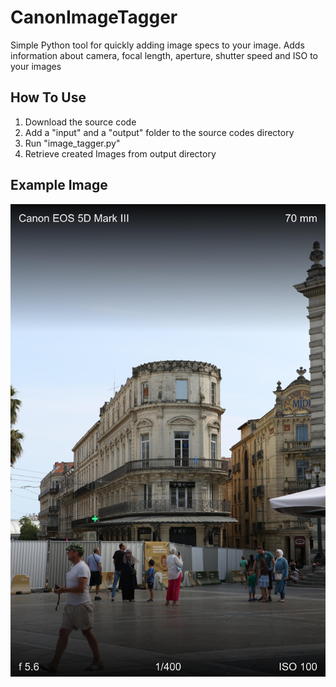 # CanonImageTagger
Simple Python tool for quickly adding image specs to your image. Adds information about camera, focal length, aperture, shutter speed and ISO to your images

## How To Use
1. Download the source code
2. Add a "input" and a "output" folder to the source codes directory
3. Run "image_tagger.py"
4. Retrieve created Images from output directory

## Example Image

![alt text](exampleImage.jpg)
